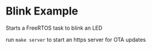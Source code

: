 # Blink Example

Starts a FreeRTOS task to blink an LED

run `make server` to start an https server for OTA updates
